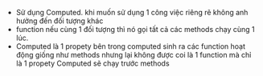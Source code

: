 - Sử dụng Computed. khi muốn sử dụng 1 công việc riêng rẽ không anh hưởng đến đối tượng khác
- function nếu cùng 1 đối tượng thì nó gọi tất cả các methods chạy cùng 1 lúc.
- Computed là 1 propety bên trong computed sinh ra các function hoạt động giống như methods nhưng lại không được coi là 1 function mà chỉ là 1 propety
Computed sẽ chạy trước methods
